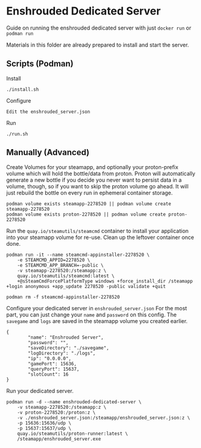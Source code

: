 # Enshrouded Dedicated Server

Guide on running the enshrouded dedicated server with just `docker run` or `podman run`

Materials in this folder are already prepared to install and start the server.

## Scripts (Podman)

Install
```
./install.sh
```

Configure
```
Edit the enshrouded_server.json
```

Run
```
./run.sh
```

## Manually (Advanced)

Create Volumes for your steamapp, and optionally your proton-prefix volume which will hold the bottle/data from proton. Proton will automatically generate a new bottle if you decide you never want to persist data in a volume, though, so if you want to skip the proton volume go ahead. It will just rebuild the bottle on every run in ephemeral container storage.
```
podman volume exists steamapp-2278520 || podman volume create steamapp-2278520
podman volume exists proton-2278520 || podman volume create proton-2278520
```

Run the `quay.io/steamutils/steamcmd` container to install your application into your steamapp volume for re-use.
Clean up the leftover container once done.
```
podman run -it --name steamcmd-appinstaller-2278520 \
	-e STEAMCMD_APPID=2278520 \
	-e STEAMCMD_APP_BRANCH=-public \
	-v steamapp-2278520:/steamapp:z \
	quay.io/steamutils/steamcmd:latest \
	+@sSteamCmdForcePlatformType windows +force_install_dir /steamapp +login anonymous +app_update 2278520 -public validate +quit

podman rm -f steamcmd-appinstaller-2278520
```

Configure your dedicated server in `enshrouded_server.json`
For the most part, you can just change your `name` and `password` on this config. The `savegame` and `logs` are saved in the steamapp volume you created earlier.
```
{
        "name": "Enshrouded Server",
        "password": "",
        "saveDirectory": "./savegame",
        "logDirectory": "./logs",
        "ip": "0.0.0.0",
        "gamePort": 15636,
        "queryPort": 15637,
        "slotCount": 16
}
```

Run your dedicated server.
```
podman run -d --name enshrouded-dedicated-server \
	-v steamapp-2278520:/steamapp:z \
	-v proton-2278520:/proton:z \
	-v ./enshrouded_server.json:/steamapp/enshrouded_server.json:z \
	-p 15636:15636/udp \
	-p 15637:15637/udp \
	quay.io/steamutils/proton-runner:latest \
	/steamapp/enshrouded_server.exe
```